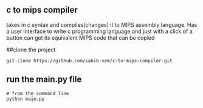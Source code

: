 ## c to mips compiler 

takes in c syntax and compiles(changes) it to MIPS assembly language.
Has a user interface to write c programming language and just with a click of a button can get its equivalent MIPS code that can be copied

##clone the project
```
git clone https://github.com/sahib-sem/c-to-mips-compiler.git
```

## run the main.py file
```
# from the command line
python main.py
```



